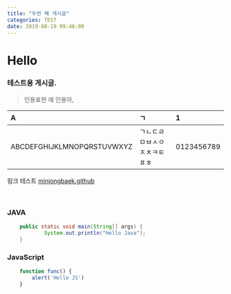 ```yaml
---
title: "두번 째 게시글"
categories: TEST
date: 2019-08-19 09:48:00
---
```


# Hello

###  테스트용 게시글.

> 인용표현
> 얘 인용아,

| A                                  | ㄱ                                                     | 1                     |
| :------------------------- | :--------------------------  | :--------- |
| ABCDEFGHIJKLMNOPQRSTUVWXYZ | ㄱㄴㄷㄹㅁㅂㅅㅇㅈㅊㅋㅌㅍㅎ | 0123456789 |

링크 테스트 [minjongbaek.github](https://github.com/minjongbaek)

<br>

### JAVA
```java
    public static void main(String[] args) {
            System.out.println("Hello Java");
    }
```

### JavaScript

```javascript
    function func() {
        alert('Hello JS')
    }
```